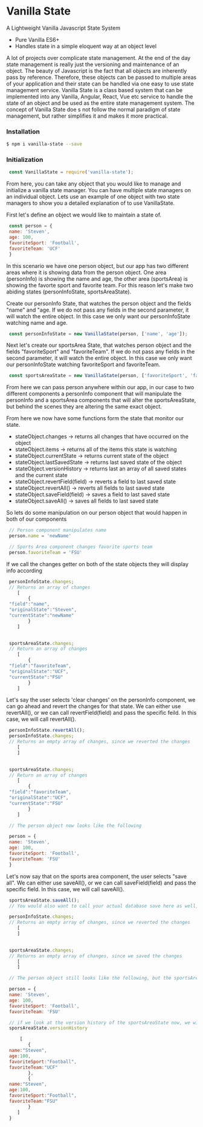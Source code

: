 # Vanilla State

A Lightweight Vanilla Javascript State System

 - Pure Vanilla ES6+
 - Handles state in a simple eloquent way at an object level

A lot of projects over complicate state management. At the end of the day state management is really just the versioning and maintenance of an object. The beauty of Javascript is the fact that all objects are inherently pass by reference. Therefore, these objects can be passed to multiple areas of your application and their state can be handled via one easy to use state management service. Vanilla State is a class based system that can be implemented into any Vanilla, Angular, React, Vue etc service to handle the state of an object and be used as the entire state management system. The concept of Vanilla State doe s not follow the normal paradigm of state management, but rather simplifies it and makes it more practical. 
### Installation

```sh
$ npm i vanilla-state --save
```

### Initialization

```js
 const VanillaState = require('vanilla-state');
```

From here, you can take any object that you would like to manage and initialize a vanilla state manager. You can have multiple state managers on an individual object. Lets use an example of one object with two state managers to show you a detailed explanation of to use VanillaState.


First let's define an object we would like to maintain a state of.
```js
 const person = {
 name: 'Steven',
 age: 100,
 favoriteSport: 'Football',
 favoriteTeam: 'UCF'
 }
```

In this scenario we have one person object, but our app has two different areas where it is showing data from the person object. One area (personInfo) is showing the name and age, the other area (sportsArea) is showing the favorte sport and favorite team. For this reason let's make two abiding states (personInfoState, sportsAreaState).

Create our personInfo State, that watches the person object and the fields "name" and "age. If we do not pass any fields in the second parameter, it will watch the entire object. In this case we only want our personInfoState watching name and age.
```js
 const personInfoState = new VanillaState(person, ['name', 'age']);
```

Next let's create our sportsArea State, that watches person object and the fields "favoriteSport" and "favoriteTeam". If we do not pass any fields in the second parameter, it will watch the entire object. In this case we only want our personInfoState watching favoriteSport and favoriteTeam.
```js
 const sportsAreaState = new VanillaState(person, ['favoriteSport', 'favoriteTeam']);
```

From here we can pass person anywhere within our app, in our case to two different components a personInfo component that will manipulate the personInfo and a sportsArea components that will alter the sportsAreaState, but behind the scenes they are altering the same exact object. 

From here we now have some functions form the state that monitor our state. 

- stateObject.changes -> returns all changes that have occurred on the object 
- stateObject.items -> returns all of the items this state is watching
- stateObject.currentState -> returns current state of the object
- stateObject.lastSavedState -> returns last saved state of the object
- stateObject.versionHistory -> returns last an array of all saved states and the current state
- stateObject.revertField(field) -> reverts a field to last saved state
- stateObject.revertAll() -> reverts all fields to last saved state
- stateObject.saveField(field) -> saves a field to last saved state
- stateObject.saveAll() -> saves all fields to last saved state

So lets do some manipulation on our person object that would happen in both of our components 
```js
 // Person component manipulates name
 person.name = 'newName'

 // Sports Area component changes favorite sports team
 person.favoriteTeam = 'FSU'
```

If we call the changes getter on both of the state objects they will display info according 
```js
 personInfoState.changes;
 // Returns an array of changes
    [  
        {  
 "field":"name",
 "originalState":"Steven",
 "currentState":"newName"
        }
    ]

 
 sportsAreaState.changes;
 // Return an array of changes 
    [  
        {  
 "field":"favoriteTeam",
 "originalState":"UCF",
 "currentState":"FSU"
        }
    ]
```
Let's say the user selects 'clear changes' on the personInfo component, we can go ahead and revert the changes for that state. We can either use revertAll(), or we can call revertField(field) and pass the specific feild. In this case, we will call revertAll().

```js
 personInfoState.revertAll();
 personInfoState.changes;
 // Returns an empty array of changes, since we reverted the changes
    [  
    ]

 
 sportsAreaState.changes;
 // Return an array of changes 
    [  
        {  
 "field":"favoriteTeam",
 "originalState":"UCF",
 "currentState":"FSU"
        }
    ]

 // The person object now looks like the following

 person = {
 name: 'Steven',
 age: 100,
 favoriteSport: 'Football',
 favoriteTeam: 'FSU'
 }
```

Let's now say that on the sports area component, the user selects "save all". We can either use saveAll(), or we can call saveField(field) and pass the specific field. In this case, we will call saveAll().

```js
 sportsAreaState.saveAll();
 // You would also want to call your actual database save here as well, in future version this function will ahve a clalback for your database save function 

 personInfoState.changes;
 // Returns an empty array of changes, since we reverted the changes
    [  
    ]

 
 sportsAreaState.changes;
 // Returns an empty array of changes, since we saved the changes
    [  
    ]

 // The person object still looks like the following, but the sportsArea state is saved.

 person = {
 name: 'Steven',
 age: 100,
 favoriteSport: 'Football',
 favoriteTeam: 'FSU'

 // if we look at the version history of the sportsAreaState now, we will see the array of versions
 sporsAreaState.versionHistory

     [  
        {  
 name:"Steven",
 age:100,
 favoriteSport:"Football",
 favoriteTeam:"UCF"
        },
        {    
 name:"Steven",
 age:100,
 favoriteSport:"Football",
 favoriteTeam:"FSU"
        }
    ]
 }